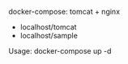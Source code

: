docker-compose: tomcat + nginx

- localhost/tomcat
- localhost/sample

Usage:
docker-compose up -d

